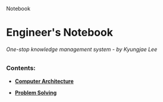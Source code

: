 Notebook

# Engineer's Notebook

###### One-stop knowledge management system - by Kyungjae Lee



### Contents: 

* **<a href="./computer-architecture">Computer Architecture</a>**

* **<a href="./problem-solving">Problem Solving</a>**
